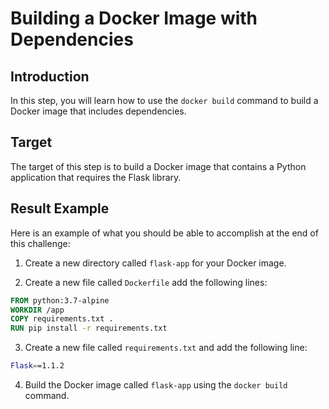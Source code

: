# Building a Docker Image with Dependencies

## Introduction

In this step, you will learn how to use the `docker build` command to build a Docker image that includes dependencies.

## Target

The target of this step is to build a Docker image that contains a Python application that requires the Flask library.

## Result Example

Here is an example of what you should be able to accomplish at the end of this challenge:

1. Create a new directory called `flask-app` for your Docker image.

2. Create a new file called `Dockerfile` add the following lines:

```dockerfile
FROM python:3.7-alpine
WORKDIR /app
COPY requirements.txt .
RUN pip install -r requirements.txt
```

3. Create a new file called `requirements.txt` and add the following line:

```bash
Flask==1.1.2
```

4. Build the Docker image called `flask-app` using the `docker build` command.
